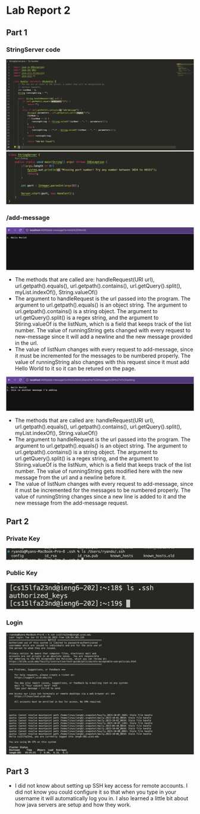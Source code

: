 # Lab Report 2
## Part 1

### StringServer code
![stringServer1](stringServer1.png)
![stringServer2](stringServer2.png)

### /add-message
![message1](message1.png)
- The methods that are called are: handleRequest(URI url), url.getpath().equals(), url.getpath().contains(), url.getQuery().split(), myList.indexOf(), String.valueOf()
- The argument to handleRequest is the url passed into the program. The argument to url.getpath().equals() is an object string. The argument to url.getpath().contains() is a string object. The argument to url.getQuery().split() is a regex string, and the argument to Stiring.valueOf is the listNum, which is a field that keeps track of the list number. The value of runningString gets changed with every request to new-message since it will add a newline and the new message provided in the url.
- The value of listNum changes with every request to add-message, since it must be incremented for the messages to be numbered properly. The value of runningString also changes with this request since it must add Hello World to it so it can be retured on the page.



![message2](message2.png)
- The methods that are called are: handleRequest(URI url), url.getpath().equals(), url.getpath().contains(), url.getQuery().split(), myList.indexOf(), String.valueOf()
- The argument to handleRequest is the url passed into the program. The argument to url.getpath().equals() is an object string. The argument to url.getpath().contains() is a string object. The argument to url.getQuery().split() is a regex string, and the argument to Stiring.valueOf is the listNum, which is a field that keeps track of the list number. The value of runningString gets modified here with the new message from the url and a newline before it.
- The value of listNum changes with every request to add-message, since it must be incremented for the messages to be numbered properly. The value of runningString changes since a new line is added to it and the new message from the add-message request.

## Part 2
### Private Key
![private key](privateKey.png)
### Public Key
![public key](publicKey.png)
### Login
![login](login.png)

## Part 3
- I did not know about setting up SSH key access for remote accounts. I did not know you could configure it so that when you type in your username it will automatically log you in. I also learned a little bit about how java servers are setup and how they work.
